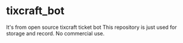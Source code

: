 # tixcraft_bot
It's from open source tixcraft ticket bot
This repository is just used for storage and record.
No commercial use.
